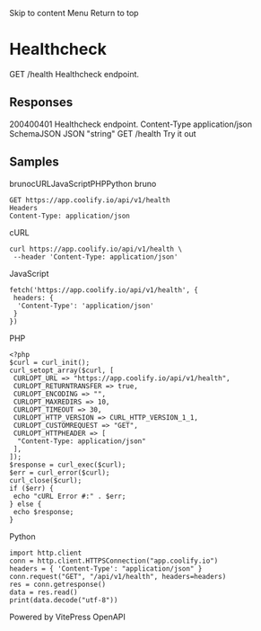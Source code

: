 Skip to content
Menu
Return to top
# Healthcheck​
GET
/health
Healthcheck endpoint.
## Responses​
200400401
Healthcheck endpoint.
Content-Type
application/json
SchemaJSON
JSON
"string"
GET
/health
Try it out
## Samples​
brunocURLJavaScriptPHPPython
bruno
```
GET https://app.coolify.io/api/v1/health
Headers
Content-Type: application/json

```

cURL
```
curl https://app.coolify.io/api/v1/health \
 --header 'Content-Type: application/json'
```

JavaScript
```
fetch('https://app.coolify.io/api/v1/health', {
 headers: {
  'Content-Type': 'application/json'
 }
})
```

PHP
```
<?php
$curl = curl_init();
curl_setopt_array($curl, [
 CURLOPT_URL => "https://app.coolify.io/api/v1/health",
 CURLOPT_RETURNTRANSFER => true,
 CURLOPT_ENCODING => "",
 CURLOPT_MAXREDIRS => 10,
 CURLOPT_TIMEOUT => 30,
 CURLOPT_HTTP_VERSION => CURL_HTTP_VERSION_1_1,
 CURLOPT_CUSTOMREQUEST => "GET",
 CURLOPT_HTTPHEADER => [
  "Content-Type: application/json"
 ],
]);
$response = curl_exec($curl);
$err = curl_error($curl);
curl_close($curl);
if ($err) {
 echo "cURL Error #:" . $err;
} else {
 echo $response;
}
```

Python
```
import http.client
conn = http.client.HTTPSConnection("app.coolify.io")
headers = { 'Content-Type': "application/json" }
conn.request("GET", "/api/v1/health", headers=headers)
res = conn.getresponse()
data = res.read()
print(data.decode("utf-8"))
```

Powered by  VitePress OpenAPI 

